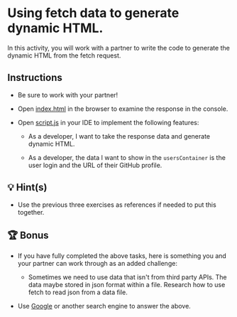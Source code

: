 # Using fetch data to generate dynamic HTML.

In this activity, you will work with a partner to write the code to generate the dynamic HTML from the fetch request.

## Instructions

* Be sure to work with your partner!

* Open [index.html](./Unsolved/index.html) in the browser to examine the response in the console. 

* Open [script.js](./Unsolved/assets/js/script.js) in your IDE to implement the following features:

  * As a developer, I want to take the response data and generate dynamic HTML.

  * As a developer, the data I want to show in the `usersContainer` is the user login and the URL of their GitHub profile. 

## 💡 Hint(s)

* Use the previous three exercises as references if needed to put this together.

## 🏆 Bonus

* If you have fully completed the above tasks, here is something you and your partner can work through as an added challenge:

  * Sometimes we need to use data that isn't from third party APIs.  The data maybe stored in json format within a file.  Research how to use fetch to read json from a data file.

* Use [Google](https://www.google.com) or another search engine to answer the above.
